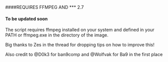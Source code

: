 ####REQUIRES FFMPEG AND *** 2.7

#### To be updated soon

The script requires ffmpeg installed on your system and defined in your PATH or ffmpeg.exe in the directory of the image.

Big thanks to Zes in the thread for dropping tips on how to improve this!

Also credit to @D0k3 for ban9comp and @Wolfvak for Ba9 in the first place
